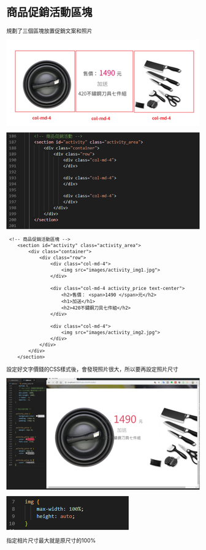 # 商品促銷活動區塊

規劃了三個區塊放置促銷文案和照片

![](.gitbook/assets/image%20%2844%29.png)

![](.gitbook/assets/image%20%286%29.png)

```markup
 <!-- 商品促銷活動區塊 -->
    <section id="activity" class="activity_area">
        <div class="container">
            <div class="row">
                <div class="col-md-4">
                    <img src="images/activity_img1.jpg">
                </div>

                <div class="col-md-4 activity_price text-center">
                    <h2>售價： <span>1490 </span>元</h2>
                    <h1>加送</h1>
                    <h2>420不鏽鋼刀具七件組</h2>
                </div>

                <div class="col-md-4">
                    <img src="images/activity_img2.jpg">
                </div>
            </div>
        </div>
    </section>
```

設定好文字價錢的CSS樣式後，會發現照片很大，所以要再設定照片尺寸

![](.gitbook/assets/image%20%2819%29.png)

![](.gitbook/assets/image%20%2827%29.png)

指定相片尺寸最大就是原尺寸的100%

